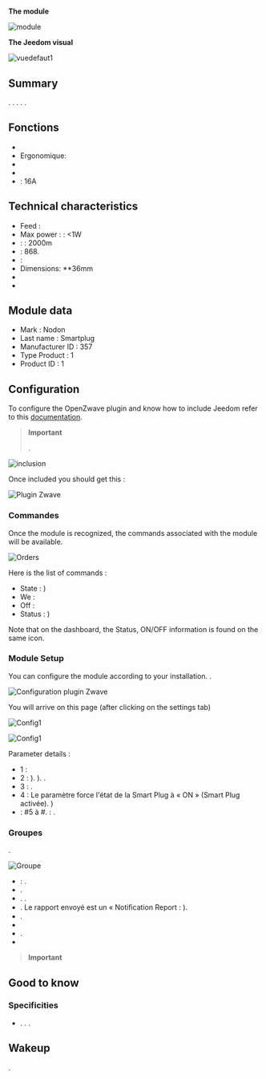 # 

**The module**

![module](images/nodon.smartplug/module.jpg)

**The Jeedom visual**

![vuedefaut1](images/nodon.smartplug/vuedefaut1.jpg)

## Summary

. . . . .

## Fonctions

-   
-   Ergonomique: 
-   
-   
-   : 16A

## Technical characteristics

-   Feed : 
-   Max power :  : &lt;1W
-    :  : 2000m
-    : 868.
-   : 
-   Dimensions: **36mm
-   
-   

## Module data

-   Mark : Nodon
-   Last name : Smartplug
-   Manufacturer ID : 357
-   Type Product : 1
-   Product ID : 1

## Configuration

To configure the OpenZwave plugin and know how to include Jeedom refer to this [documentation](https://doc.jeedom.com/en_US/plugins/automation%20protocol/openzwave/).

> **Important**
>
> .

![inclusion](images/nodon.smartplug/inclusion.jpg)

Once included you should get this :

![Plugin Zwave](images/nodon.smartplug/information.jpg)

### Commandes

Once the module is recognized, the commands associated with the module will be available.

![Orders](images/nodon.smartplug/commandes.jpg)

Here is the list of commands :

-   State : )
-   We : 
-   Off : 
-   Status : )

Note that on the dashboard, the Status, ON/OFF information is found on the same icon.

### Module Setup

You can configure the module according to your installation. .

![Configuration plugin Zwave](images/plugin/bouton_configuration.jpg)

You will arrive on this page (after clicking on the settings tab)

![Config1](images/nodon.smartplug/config1.jpg)

![Config1](images/nodon.smartplug/config2.jpg)

Parameter details :

-   1 : 
-   2 : ). ). .
-   3 : .
-   4 : Le paramètre force l'état de la Smart Plug à « ON » (Smart Plug activée). )
-    : #5 à \#. : .

### Groupes

.

![Groupe](images/nodon.smartplug/groupe.jpg)

-    : .
-   . 
-   . .
-   . Le rapport envoyé est un « Notiﬁcation Report : ).
-   .
-   
-   .
-   

> **Important**
>
> 

## Good to know

### Specificities

-   . . .

## Wakeup

.

